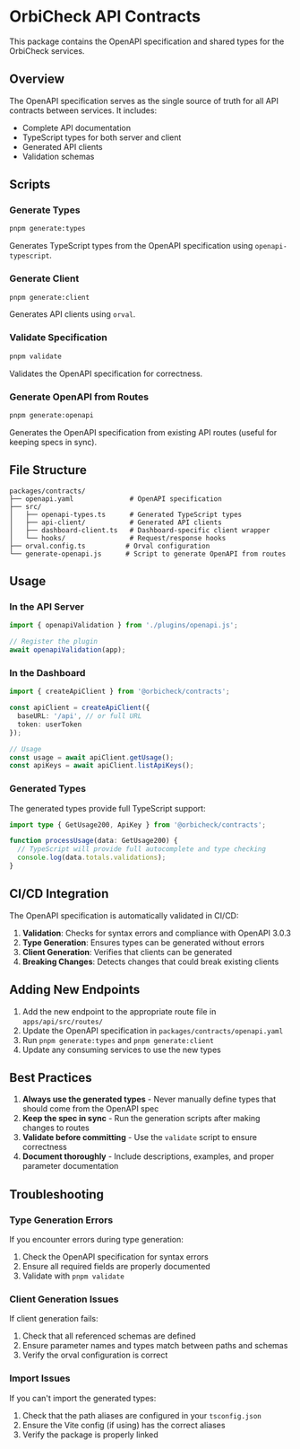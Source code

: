 # OrbiCheck API Contracts

This package contains the OpenAPI specification and shared types for the OrbiCheck services.

## Overview

The OpenAPI specification serves as the single source of truth for all API contracts between services. It includes:

- Complete API documentation
- TypeScript types for both server and client
- Generated API clients
- Validation schemas

## Scripts

### Generate Types
```bash
pnpm generate:types
```
Generates TypeScript types from the OpenAPI specification using `openapi-typescript`.

### Generate Client
```bash
pnpm generate:client
```
Generates API clients using `orval`.

### Validate Specification
```bash
pnpm validate
```
Validates the OpenAPI specification for correctness.

### Generate OpenAPI from Routes
```bash
pnpm generate:openapi
```
Generates the OpenAPI specification from existing API routes (useful for keeping specs in sync).

## File Structure

```
packages/contracts/
├── openapi.yaml              # OpenAPI specification
├── src/
│   ├── openapi-types.ts      # Generated TypeScript types
│   ├── api-client/           # Generated API clients
│   ├── dashboard-client.ts   # Dashboard-specific client wrapper
│   └── hooks/                # Request/response hooks
├── orval.config.ts          # Orval configuration
└── generate-openapi.js      # Script to generate OpenAPI from routes
```

## Usage

### In the API Server

```typescript
import { openapiValidation } from './plugins/openapi.js';

// Register the plugin
await openapiValidation(app);
```

### In the Dashboard

```typescript
import { createApiClient } from '@orbicheck/contracts';

const apiClient = createApiClient({
  baseURL: '/api', // or full URL
  token: userToken
});

// Usage
const usage = await apiClient.getUsage();
const apiKeys = await apiClient.listApiKeys();
```

### Generated Types

The generated types provide full TypeScript support:

```typescript
import type { GetUsage200, ApiKey } from '@orbicheck/contracts';

function processUsage(data: GetUsage200) {
  // TypeScript will provide full autocomplete and type checking
  console.log(data.totals.validations);
}
```

## CI/CD Integration

The OpenAPI specification is automatically validated in CI/CD:

1. **Validation**: Checks for syntax errors and compliance with OpenAPI 3.0.3
2. **Type Generation**: Ensures types can be generated without errors
3. **Client Generation**: Verifies that clients can be generated
4. **Breaking Changes**: Detects changes that could break existing clients

## Adding New Endpoints

1. Add the new endpoint to the appropriate route file in `apps/api/src/routes/`
2. Update the OpenAPI specification in `packages/contracts/openapi.yaml`
3. Run `pnpm generate:types` and `pnpm generate:client`
4. Update any consuming services to use the new types

## Best Practices

1. **Always use the generated types** - Never manually define types that should come from the OpenAPI spec
2. **Keep the spec in sync** - Run the generation scripts after making changes to routes
3. **Validate before committing** - Use the `validate` script to ensure correctness
4. **Document thoroughly** - Include descriptions, examples, and proper parameter documentation

## Troubleshooting

### Type Generation Errors
If you encounter errors during type generation:
1. Check the OpenAPI specification for syntax errors
2. Ensure all required fields are properly documented
3. Validate with `pnpm validate`

### Client Generation Issues
If client generation fails:
1. Check that all referenced schemas are defined
2. Ensure parameter names and types match between paths and schemas
3. Verify the orval configuration is correct

### Import Issues
If you can't import the generated types:
1. Check that the path aliases are configured in your `tsconfig.json`
2. Ensure the Vite config (if using) has the correct aliases
3. Verify the package is properly linked